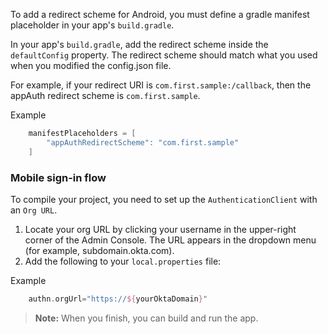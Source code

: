 To add a redirect scheme for Android, you must define a gradle manifest placeholder in your app's `build.gradle`.

In your app's `build.gradle`, add the redirect scheme inside the `defaultConfig` property. The redirect scheme should match what you used when you modified the config.json file.

For example, if your redirect URI is `com.first.sample:/callback`, then the appAuth redirect scheme is `com.first.sample`.

Example

```groovy
    manifestPlaceholders = [
        "appAuthRedirectScheme": "com.first.sample"
    ]
```

### Mobile sign-in flow

To compile your project, you need to set up the `AuthenticationClient` with an `Org URL`.

1. Locate your org URL by clicking your username in the upper-right corner of the Admin Console. The URL appears in the dropdown menu (for example, subdomain.okta.com).
1. Add the following to your `local.properties` file:

Example

```groovy
    authn.orgUrl="https://${yourOktaDomain}"
```

> **Note:** When you finish, you can build and run the app.
